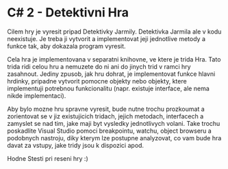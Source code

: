 # C# 2 - Detektivni Hra
Cilem hry je vyresit pripad Detektivky Jarmily. Detektivka Jarmila ale v kodu neexistuje. Je treba ji vytvorit a implementovat jeji jednotlive metody a funkce tak, aby dokazala program vyresit.

Cela hra je implementovana v separatni knihovne, ve ktere je trida Hra. Tato trida ridi celou hru a nemuzete do ni ani do jinych trid v ramci hry zasahnout. Jediny zpusob, jak hru dohrat, je implementovat funkce hlavni hrdinky, pripadne vytvorit pomocne objekty nebo objekty, ktere implementuji potrebnou funkcionalitu (napr. existuje interface, ale nema nikde implementaci).

Aby bylo mozne hru spravne vyresit, bude nutne trochu prozkoumat a zorientovat se v jiz existujicich tridach, jejich metodach, interfacech a zamyslet se nad tim, jake maji byt vysledky jednotlivych volani. Take trochu poskadlite Visual Studio pomoci breakpointu, watchu, object browseru a podobnych nastroju, diky kterym lze postupne analyzovat, co vam bude hra davat za vstupy, jake tridy jsou k dispozici apod.

Hodne Stesti pri reseni hry :)